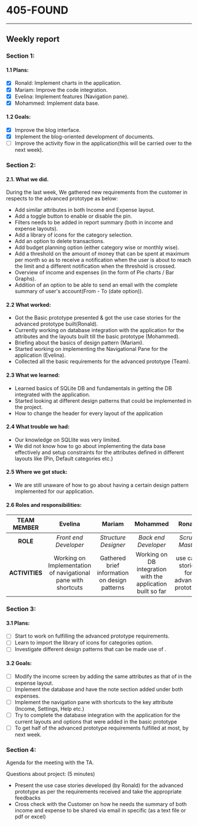 #  __405-FOUND__
---
## __Weekly report__
### __Section 1:__
#### 1.1 Plans:

- [X] Ronald: Implement charts in the application.
- [X] Mariam: Improve the code integration.
- [X] Evelina: Implement features (Navigation pane).
- [X] Mohammed: Implement data base.

#### 1.2 Goals:

 - [X] Improve the blog interface.
 - [X] Implement the blog-oriented development of documents.
 - [ ] Improve the activity flow in the application(this will be carried over to the next week).

### __Section 2:__

 #### 2.1. What we did.
 During the last week, We gathered new requirements from the customer in respects to the advanced prototype as below:
 
- Add similar attributes in both Income and Expense layout.
- Add a toggle button to enable or disable the pin.
- Filters needs to be added in report summary (both in income and expense layouts).
- Add a library of icons for the category selection.
- Add an option to delete transactions.
- Add budget planning option (either category wise or monthly wise).
- Add a threshold on the amount of money that can be spent at maximum per month so as to receive a notification when the user is about to reach the limit and a different notification when the threshold is crossed.
- Overview of income and expenses (in the form of Pie charts / Bar Graphs).
- Addition of an option to be able to send an email with the complete summary of user's account(From - To (date option)).

#### 2.2 What worked:

- Got the Basic prototype presented & got the use case stories for the advanced prototype built(Ronald).
- Currently working on database integration with the application for the attributes and the layouts built till the basic prototype (Mohammed).
- Briefing about the basics of design pattern (Mariam).
- Started working on implementing the Navigational Pane for the application (Evelina).
- Collected all the basic requirements for the advanced prototype (Team).

#### 2.3 What we learned:

- Learned basics of SQLite DB and fundamentals in getting the DB integrated with the application.
- Started looking at different design patterns that could be implemented in the project.
- How to change the header for every layout of the application

#### 2.4 What trouble we had:

- Our knowledge on SQLlite was very limited.
- We did not know how to go about implementing the data base effectively and setup constraints for the attributes defined in different layouts like (Pin, Default categories etc.)

#### 2.5 Where we got stuck:

- We are still unaware of how to go about having a certain design pattern implemented for our application.

#### 2.6 Roles and responsibilities:


|TEAM MEMBER | Evelina | Mariam | Mohammed | Ronald |
| :------: | :------: | :------: | :------: | :------: |
| __ROLE__       | _Front end Developer_ |_Structure Designer_ | _Back end Developer_|_Scrum Master_ |
| __ACTIVITIES__       | Working on Implementation of navigational pane with shortcuts | Gathered brief information on design patterns  | Working on DB integration with the application built so far |use case stories for advanced prototype|


### __Section 3:__

#### 3.1 Plans:

-[ ] Start to work on fulfilling the advanced prototype requirements.
-[ ] Learn to import the library of icons for categories option.
-[ ] Investigate different design patterns that can be made use of .

#### 3.2 Goals:

-[ ] Modify the income screen by adding the same attributes as that of in the expense layout.
-[ ] Implement the database and have the note section added under both expenses.
-[ ] Implement the navigation pane with shortcuts to the key attribute (Income, Settings, Help etc.)
-[ ] Try to complete the database integration with the application for the current layouts and options that were added in the basic    prototype
-[ ] To get half of the advanced prototype requirements fulfilled at most, by next week.

### __Section 4:__

Agenda for the meeting with the TA.

Questions about project: (5 minutes)
- Present the use case stories developed (by Ronald) for the advanced prototype as per the requirements received and take the appropriate feedbacks
- Cross check with the Customer on how he needs the summary of both income and expense to be shared via email in specific (as a text file or pdf or excel)

